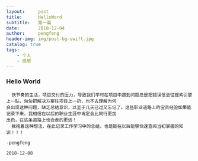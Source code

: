 ```yaml
---
layout:     post
title:      HelloWord
subtitle:   第一篇
date:       2018-12-04
author:     pengfeng
header-img: img/post-bg-swift.jpg
catalog: true
tags:
    - 个人
    - 感想
---
```

### Hello World
      快节奏的生活，项目交付的压力，导致我们平时在项目中遇到问题总是把错误信息往搜索引擎上一贴，匆匆把解决方案往项目上一扔，也不去理解为何
    会出现这种问题，缺乏总结意识，以至于几天已过又忘记了。这些职业道路上的宝贵经验如果能记录下来，我相信在以后的职业生涯中肯定会比同行更加
    出色，在这条道路上也会走的更远！
      我抱着这种想法，在此记录工作学习中的总结，也是能在以后能够快速查阅当初掌握的知识！！！
                                                                                        -pengfeng
                                                                                        2018-12-08